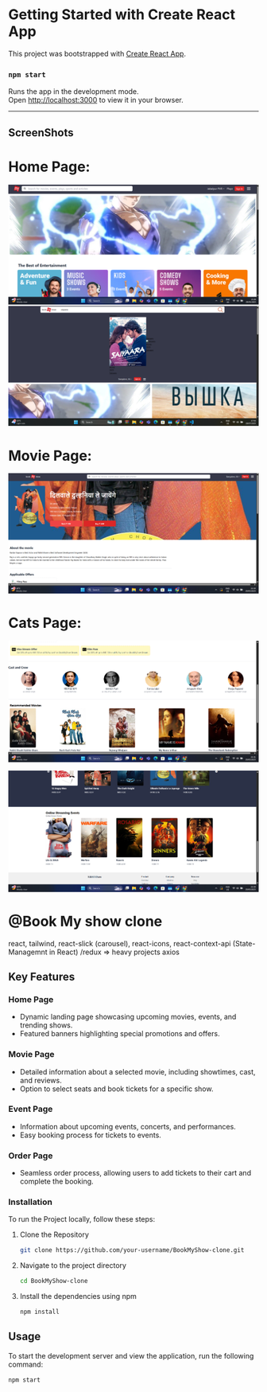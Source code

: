 # Getting Started with Create React App
This project was bootstrapped with [Create React App]([https://github.com/facebook/create-react-app](https://bookmyshow-clone-omega.vercel.app/)).


### `npm start`
Runs the app in the development mode.\
Open [http://localhost:3000](http://localhost:3000) to view it in your browser.

--------------------------------------------------------------------------------------------------------------------------

## ScreenShots

# Home Page:
![App Screenshot](screenshot/home.page.png)
![App Screenshot](screenshot/Screenshot2.png)

# Movie Page:

![App Screenshot](/screenshot/Movie.png)

# Cats Page:

![App Screenshot](/screenshot/cast.png)

![App Screenshot](/screenshot/footer.png)

# @Book My show clone

react, 
tailwind,
react-slick (carousel),
react-icons,
react-context-api (State-Managemnt in React) /redux => heavy projects
axios 

## Key Features

### Home Page

- Dynamic landing page showcasing upcoming movies, events, and trending shows.
- Featured banners highlighting special promotions and offers.

### Movie Page

- Detailed information about a selected movie, including showtimes, cast, and reviews.
- Option to select seats and book tickets for a specific show.

### Event Page

- Information about upcoming events, concerts, and performances.
- Easy booking process for tickets to events.

### Order Page

- Seamless order process, allowing users to add tickets to their cart and complete the booking.

### Installation

To run the Project locally, follow these steps:

1. Clone the Repository

   ```bash
   git clone https://github.com/your-username/BookMyShow-clone.git
   ```

2. Navigate to the project directory

   ```bash
   cd BookMyShow-clone
   ```

3. Install the dependencies using npm

   ```bash
   npm install
   ```

## Usage

To start the development server and view the application, run the following command:

```bash
npm start
```

